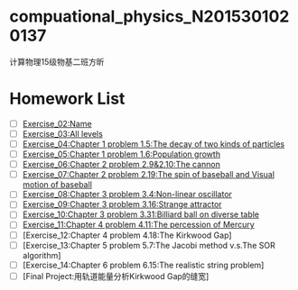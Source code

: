 # compuational_physics_N2015301020137
计算物理15级物基二班方昕
# Homework List
- [ ] [Exercise_02:Name](https://github.com/Athanasiafx/compuational_physics_N2015301020137/blob/master/Exercise_02:Name)     
- [ ] [Exercise_03:All levels](https://github.com/Athanasiafx/compuational_physics_N2015301020137/blob/master/Exercise_03:All%20levels)     
- [ ] [Exercise_04:Chapter 1 problem 1.5:The decay of two kinds of particles](https://github.com/Athanasiafx/compuational_physics_N2015301020137/blob/master/Exercise_04:Chapter%201%20problem%201.5:The%20decay%20of%20two%20kinds%20of%20particles) 
- [ ] [Exercise_05:Chapter 1 problem 1.6:Population growth](https://github.com/Athanasiafx/compuational_physics_N2015301020137/blob/master/Exercise_05:Chapter%201%20problem%201.6:Population%20growth)
- [ ] [Exercise_06:Chapter 2 problem 2.9&2.10:The cannon](https://github.com/Athanasiafx/compuational_physics_N2015301020137/blob/master/Exercise_06:Chapter%202%20problem%202.9%262.10:The%20cannon)
- [ ] [Exercise_07:Chapter 2 problem 2.19:The spin of baseball and Visual motion of baseball](https://github.com/Athanasiafx/compuational_physics_N2015301020137/blob/master/Exercise_07:Chapter%202%20problem%202.19:The%20spin%20of%20baseball%20and%20Visual%20motion%20of%20baseball)
- [ ] [Exercise_08:Chapter 3 problem 3.4:Non-linear oscillator](https://github.com/Athanasiafx/compuational_physics_N2015301020137/blob/master/Exercise_08:Chapter%203%20problem%203.4:Non-linear%20oscillator)
- [ ] [Exercise_09:Chapter 3 problem 3.16:Strange attractor](https://github.com/Athanasiafx/compuational_physics_N2015301020137/blob/master/Exercise_09:Chapter%203%20problem%203.16:Strange%20attractor)
- [ ] [Exercise_10:Chapter 3 problem 3.31:Billiard ball on diverse table](https://github.com/Athanasiafx/compuational_physics_N2015301020137/blob/master/Exercise_10:Chapter%203%20problem%203.31:Billiard%20ball%20on%20diverse%20table)
- [ ] [Exercise_11:Chapter 4 problem 4.11:The percession of Mercury](https://github.com/Athanasiafx/compuational_physics_N2015301020137/blob/master/Exercise_11:Chapter%204%20problem%204.11:The%20percession%20of%20Mercury)
- [ ] [Exercise_12:Chapter 4 problem 4.18:The Kirkwood Gap]
- [ ] [Exercise_13:Chapter 5 problem 5.7:The Jacobi method v.s.The SOR algorithm]  
- [ ] [Exercise_14:Chapter 6 problem 6.15:The realistic string problem]
- [ ] [Final Project:用轨道能量分析Kirkwood Gap的缝宽]
